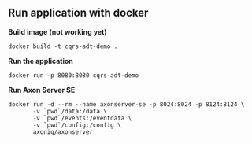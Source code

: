 ## Run application with docker
**Build image (not working yet)**

```docker build -t cqrs-adt-demo .```

**Run the application**

```docker run -p 8080:8080 cqrs-adt-demo```

**Run Axon Server SE**
```
docker run -d --rm --name axonserver-se -p 8024:8024 -p 8124:8124 \
       -v `pwd`/data:/data \
       -v `pwd`/events:/eventdata \
       -v `pwd`/config:/config \
       axoniq/axonserver
```